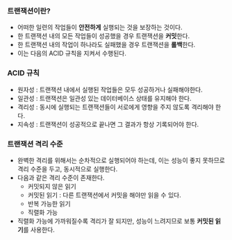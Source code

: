 ### 트랜잭션이란?
* 어떠한 일련의 작업들이 **안전하게** 실행되는 것을 보장하는 것이다.
* 한 트랜잭션 내의 모든 작업들이 성공했을 경우 트랜잭션을 **커밋**한다.
* 한 트랜잭션 내의 작업이 하나라도 실패했을 경우 트랜잭션을 **롤백**한다.
* 이는 다음의 ACID 규칙을 지켜서 수행된다.

### ACID 규칙
* 원자성 : 트랜잭션 내에서 실행된 작업들은 모두 성공하거나 실패해야한다.
* 일관성 : 트랜잭션은 일관성 있는 데이터베이스 상태를 유지해야 한다.
* 격리성 : 동시에 실행되는 트랜잭션들이 서로에게 영향을 주지 않도록 격리해야 한다.
* 지속성 : 트랜잭션이 성공적으로 끝나면 그 결과가 항상 기록되어야 한다.

### 트랜잭션 격리 수준
* 완벽한 격리를 위해서는 순차적으로 실행되어야 하는데, 이는 성능이 좋지 못하므로 격리 수준을 두고, 동시적으로 실행한다.
* 다음과 같은 격리 수준이 존재한다.
  * 커밋되지 않은 읽기
  * 커밋된 읽기 : 다른 트랜잭션에서 커밋을 해야만 읽을 수 있다.
  * 반복 가능한 읽기
  * 직렬화 가능
* 직렬화 가능에 가까워질수록 격리가 잘 되지만, 성능이 느려지므로 보통 **커밋된 읽기**를 사용한다.